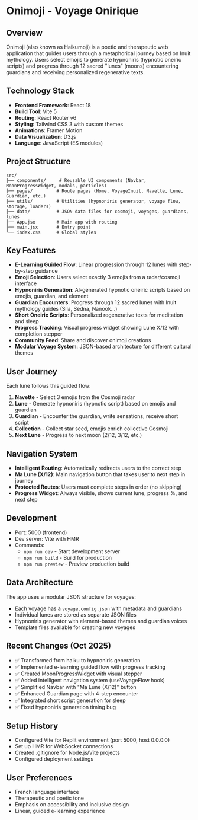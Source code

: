 # Onimoji - Voyage Onirique

## Overview
Onimoji (also known as Haikumoji) is a poetic and therapeutic web application that guides users through a metaphorical journey based on Inuit mythology. Users select emojis to generate hypnoniris (hypnotic oneiric scripts) and progress through 12 sacred "lunes" (moons) encountering guardians and receiving personalized regenerative texts.

## Technology Stack
- **Frontend Framework**: React 18
- **Build Tool**: Vite 5
- **Routing**: React Router v6
- **Styling**: Tailwind CSS 3 with custom themes
- **Animations**: Framer Motion
- **Data Visualization**: D3.js
- **Language**: JavaScript (ES modules)

## Project Structure
```
src/
├── components/     # Reusable UI components (Navbar, MoonProgressWidget, modals, particles)
├── pages/         # Route pages (Home, VoyageInuit, Navette, Lune, Guardian, etc.)
├── utils/         # Utilities (hypnoniris generator, voyage flow, storage, loaders)
├── data/          # JSON data files for cosmoji, voyages, guardians, lunes
├── App.jsx        # Main app with routing
├── main.jsx       # Entry point
└── index.css      # Global styles
```

## Key Features
- **E-Learning Guided Flow**: Linear progression through 12 lunes with step-by-step guidance
- **Emoji Selection**: Users select exactly 3 emojis from a radar/cosmoji interface
- **Hypnoniris Generation**: AI-generated hypnotic oneiric scripts based on emojis, guardian, and element
- **Guardian Encounters**: Progress through 12 sacred lunes with Inuit mythology guides (Sila, Sedna, Nanook...)
- **Short Oneiric Scripts**: Personalized regenerative texts for meditation and sleep
- **Progress Tracking**: Visual progress widget showing Lune X/12 with completion stepper
- **Community Feed**: Share and discover onimoji creations
- **Modular Voyage System**: JSON-based architecture for different cultural themes

## User Journey
Each lune follows this guided flow:
1. **Navette** - Select 3 emojis from the Cosmoji radar
2. **Lune** - Generate hypnoniris (hypnotic script) based on emojis and guardian
3. **Guardian** - Encounter the guardian, write sensations, receive short script
4. **Collection** - Collect star seed, emojis enrich collective Cosmoji
5. **Next Lune** - Progress to next moon (2/12, 3/12, etc.)

## Navigation System
- **Intelligent Routing**: Automatically redirects users to the correct step
- **Ma Lune (X/12)**: Main navigation button that takes user to next step in journey
- **Protected Routes**: Users must complete steps in order (no skipping)
- **Progress Widget**: Always visible, shows current lune, progress %, and next step

## Development
- Port: 5000 (frontend)
- Dev server: Vite with HMR
- Commands:
  - `npm run dev` - Start development server
  - `npm run build` - Build for production
  - `npm run preview` - Preview production build

## Data Architecture
The app uses a modular JSON structure for voyages:
- Each voyage has a `voyage.config.json` with metadata and guardians
- Individual lunes are stored as separate JSON files
- Hypnoniris generator with element-based themes and guardian voices
- Template files available for creating new voyages

## Recent Changes (Oct 2025)
- ✅ Transformed from haiku to hypnoniris generation
- ✅ Implemented e-learning guided flow with progress tracking
- ✅ Created MoonProgressWidget with visual stepper
- ✅ Added intelligent navigation system (useVoyageFlow hook)
- ✅ Simplified Navbar with "Ma Lune (X/12)" button
- ✅ Enhanced Guardian page with 4-step encounter
- ✅ Integrated short script generation for sleep
- ✅ Fixed hypnoniris generation timing bug

## Setup History
- Configured Vite for Replit environment (port 5000, host 0.0.0.0)
- Set up HMR for WebSocket connections
- Created .gitignore for Node.js/Vite projects
- Configured deployment settings

## User Preferences
- French language interface
- Therapeutic and poetic tone
- Emphasis on accessibility and inclusive design
- Linear, guided e-learning experience
